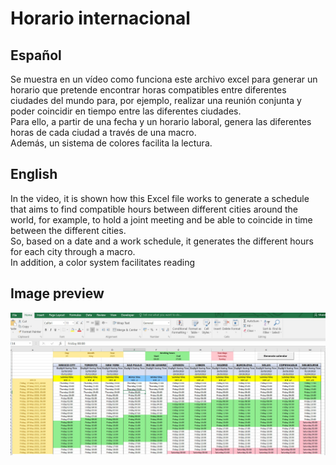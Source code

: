 # Horario internacional
## Español
Se muestra en un vídeo como funciona este archivo excel para generar un horario que pretende encontrar horas compatibles entre diferentes ciudades del mundo para, por ejemplo, realizar una reunión conjunta y poder coincidir en tiempo entre las diferentes ciudades.  
Para ello, a partir de una fecha y un horario laboral, genera las diferentes horas de cada ciudad a través de una macro.  
Además, un sistema de colores facilita la lectura.

## English
In the video, it is shown how this Excel file works to generate a schedule that aims to find compatible hours between different cities around the world, for example, to hold a joint meeting and be able to coincide in time between the different cities.  
So, based on a date and a work schedule, it generates the different hours for each city through a macro.  
In addition, a color system facilitates reading

## Image preview
![Preview](https://raw.githubusercontent.com/isromar/excel/main/horario%20internacional/preview.jpg)



